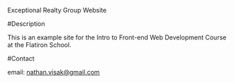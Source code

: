 Exceptional Realty Group Website


#Description

This is an example site for the Intro to Front-end Web Development Course at the Flatiron School.

#Contact

email: nathan.visak@gmail.com
